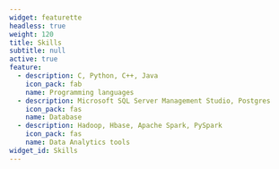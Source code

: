 ```yaml
---
widget: featurette
headless: true
weight: 120
title: Skills
subtitle: null
active: true
feature:
  - description: C, Python, C++, Java
    icon_pack: fab
    name: Programming languages
  - description: Microsoft SQL Server Management Studio, Postgres
    icon_pack: fas
    name: Database
  - description: Hadoop, Hbase, Apache Spark, PySpark
    icon_pack: fas
    name: Data Analytics tools
widget_id: Skills
---
```

